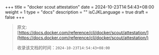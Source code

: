 +++
title = "docker scout attestation"
date = 2024-10-23T14:54:43+08:00
weight = 1
type = "docs"
description = ""
isCJKLanguage = true
draft = false
+++

> 原文: [https://docs.docker.com/reference/cli/docker/scout/attestation/](https://docs.docker.com/reference/cli/docker/scout/attestation/)
>
> 收录该文档的时间：`2024-10-23T14:54:43+08:00`
